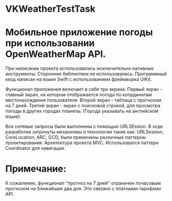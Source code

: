 # VKWeatherTestTask

# Мобильное приложение погоды при использовании OpenWeatherMap API.
При написании проекта использовались исключительно нативные инструменты. Сторонние библиотеки не использовались.
Программный ккод написан на языке Swift с использованием фреймворка UIKit.

Функционал приложения включает в себя три экрана.
Первый экран - главный экран, на котором отображается погода по координатам местонахождения пользователя.
Второй экран - таблица с прогнозом на 7 дней.
Третий экран - экран с поисковой строкой, для просмотра погоды в других городах планеты. (Города указывать на английском языке)

Все сетевые запросы были выполнены с помощью URLSEssion.
В ходе разработки затронуты механизмы и технологии такие как:
URLSession, CoreLocation, ARC, GCD, были пременены различные паттерны проектирования.
Архитектура проекта MVC. Использовался паттерн Coordinator для навигации.

# Примечание:
К сожалению, функционал "прогноз на 7 дней" ограничен почасовым прогнозом на ближайшие два дня.
Это связано с платными тарифами API.
